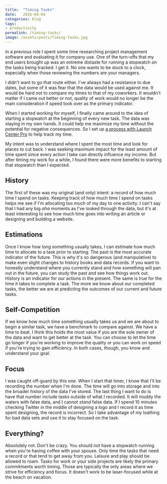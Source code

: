 ```yaml
---
title:  "Timing Tasks"
date:   2016-04-04
categories: blog
tags:
- productivity
permalink: /timing-tasks/
image: /assets/posts/Timing-Tasks.jpg
---
```

In a previous role I spent some time researching project management software and evaluating it for company use. One of the turn-offs that my end users brought up was an extreme distaste for running a stopwatch on the tasks being tracked. I get it. No one wants to be stuck to a clock, especially when those reviewing the numbers are your managers.
<!--more-->

I didn't want to go that route either. I've always had a resistance to due dates, but some of it was fear that the data would be used against me. It would be hard not to compare my times to that of my coworkers. It wouldn't matter if I came out better or not, quality of work would no longer be the main consideration if speed took over as the primary indicator.

When I started working for myself, I finally came around to the idea of starting a stopwatch at the beginning of every new task. The data was staying in my own hands. It could help me maximize my time without the potential for negative consequences. So I set up [a process with Launch Center Pro](http://joebuhlig.com/tracking-time-with-launch-center-pro/) to help track my time.

My intent was to understand where I spent the most time and look for places to cut back. I was seeking maximum impact for the least amount of time spent since every action I take can directly influence my income. But after timing my work for a while, I found there were more benefits to starting that stopwatch than I expected.

## History

The first of these was my original (and only) intent: a record of how much time I spend on tasks. Keeping track of how much time I spend on tasks helps me see if I'm allocating too much of my day to one activity. I can't say that I had any big *aha* moments as I've looked through the data, but it's at least interesting to see how much time goes into writing an article or designing and building a website.

## Estimations

Once I know how long something usually takes, I can estimate how much time to allocate to a task prior to starting. The past is the most accurate indicator of the future. This is why it's so dangerous (and manipulative) to make even slight changes to history books and data records. If you want to honestly understand where you currently stand and how something will pan out in the future, you can study the past and see how things work out. History is an indicator for our actions in the present. The same is true for the time it takes to complete a task. The more we know about our completed tasks, the better we are at predicting the outcomes of our current and future tasks.

## Self-Competition

If we know how much time something usually takes us and we are about to begin a similar task, we have a benchmark to compare against. We have a time to beat. I think this holds the most value if you are the sole owner of the data and want to get better at the task. You can choose to let the time go longer if you're working to improve the quality or you can work on speed if you're trying to gain efficiency. In both cases, though, you know and understand your goal.

## Focus

I was caught off-guard by this one. When I start that timer, I know that I'll be recording the number when I'm done. The time will go into storage and into the broader history of the data I've  stored. The last thing I want to do is have that number include tasks outside of what I recorded. It will muddy the waters with false data, and I cannot *stand* false data. If I spend 10 minutes checking Twitter in the middle of designing a logo and I record it as time spent designing, the record is incorrect. So I take advantage of my loathing for bad data sets and use it to stay focused on the task.

## Everything?

Absolutely not. Don't be crazy. You should not have a stopwatch running when you're having coffee with your spouse. Only time the tasks that need a record or that tend to get away from you. Leisure and play should be allowed to roam. Tasks for work or your side projects are likely the primary commitments worth timing. Those are typically the only areas where we strive for efficiency and focus. It doesn't work to be laser-focused while at the beach on vacation. 
